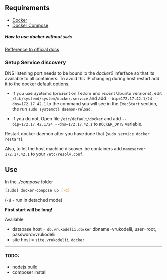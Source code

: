 ## Requirements

* [Docker](https://docs.docker.com/engine/installation/ "Instalation")
* [Docker Compose](https://docs.docker.com/compose/install/ "Instalation")

##### How to use docker without `sudo`
[Refference to official docs](https://docs.docker.com/engine/installation/linux/ubuntulinux/#/create-a-docker-group)

### Setup Service discovery
DNS listening port needs to be bound to the *docker0* inferface so that its
available to all containers. To avoid this IP changing during host restart add
it to the docker default options.

- If you use systemd (present on Fedora and recent Ubuntu versions), edit
`/lib/systemd/system/docker.service` and add
`--bip=172.17.42.1/24 --dns=172.17.42.1` to the command you will see in the
`ExecStart` section, the run `sudo systemctl daemon-reload`.

- If you do not, Open file `/etc/default/docker` and add `--bip=172.17.42.1/24
--dns=172.17.42.1` to `DOCKER_OPTS` variable.

Restart docker daemon after you have done that (`sudo service docker restart`).

Also, to let the host machine discover the containers add `nameserver 172.17.42.1` to your `/etc/resolv.conf`.

## Use
In the *./compose* folder
```bash
[sudo] docker-conpose up [-d]
```
 (```-d``` - run in detached mode)

**First start will be long!**

Available

* database host = `db.vrukodelii.docker` dbname=vrukodelii, user=root, password=vrukodelii
* site host = `site.vrukodelii.docker`
---
#### TODO:
* nodejs build
* composer install
